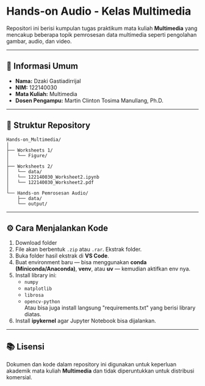# Hands-on Audio - Kelas Multimedia

Repositori ini berisi kumpulan tugas praktikum mata kuliah **Multimedia** yang mencakup beberapa topik pemrosesan data multimedia seperti pengolahan gambar, audio, dan video.

---

## 🧾 Informasi Umum

* **Nama:** Dzaki Gastiadirrijal
* **NIM:** 122140030
* **Mata Kuliah:** Multimedia
* **Dosen Pengampu:** Martin Clinton Tosima Manullang, Ph.D.

---

## 📁 Struktur Repository

```
Hands-on_Multimedia/
│
├── Worksheets 1/                                               
│   └── Figure/         
│
├── Worksheets 2/               
│   └── data/
│   └── 122140030_Worksheet2.ipynb
│   └── 122140030_Worksheet2.pdf
│
└── Hands-on Pemrosesan Audio/   
    ├── data/
    └── output/
```

---

## ⚙️ Cara Menjalankan Kode

1. Download folder   
2. File akan berbentuk `.zip` atau `.rar`. Ekstrak folder.  
3. Buka folder hasil ekstrak di **VS Code**.  
4. Buat environment baru — bisa menggunakan **conda (Miniconda/Anaconda)**, **venv**, atau **uv** — kemudian aktifkan env nya.  
5. Install library ini:  
   - `numpy`  
   - `matplotlib`  
   - `librosa`  
   - `opencv-python` <br>
   Atau bisa juga install langsung "requirements.txt" yang berisi library diatas.
6. Install **ipykernel** agar Jupyter Notebook bisa dijalankan.  



---

## 📚 Lisensi

Dokumen dan kode dalam repository ini digunakan untuk keperluan akademik mata kuliah **Multimedia** dan tidak diperuntukkan untuk distribusi komersial.
